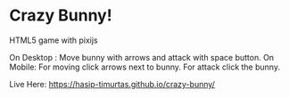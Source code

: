 # Crazy Bunny!
HTML5 game with pixijs

On Desktop : Move bunny with arrows and attack with space button.
On Mobile: For moving click arrows next to bunny. For attack click the bunny.

Live Here: https://hasip-timurtas.github.io/crazy-bunny/
